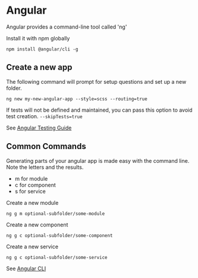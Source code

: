 # Angular

Angular provides a command-line tool called 'ng'

Install it with npm globally

```
npm install @angular/cli -g
```

## Create a new app

The following command will prompt for setup questions and set up a new folder.

```
ng new my-new-angular-app --style=scss --routing=true
```

If tests will not be defined and maintained, you can pass this option to avoid test creation.
`--skipTests=true`

See [Angular Testing Guide](https://angular.io/guide/testing)

## Common Commands

Generating parts of your angular app is made easy with the command line. Note the letters and the results.
- m for module
- c for component
- s for service

Create a new module

`ng g m optional-subfolder/some-module`

Create a new component

`ng g c optional-subfolder/some-component`

Create a new service

`ng g c optional-subfolder/some-service`

See [Angular CLI](https://angular.io/cli)
